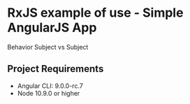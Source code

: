 # RxJS example of use - Simple AngularJS App
Behavior Subject vs Subject

## Project Requirements
- Angular CLI: 9.0.0-rc.7
- Node 10.9.0 or higher 



